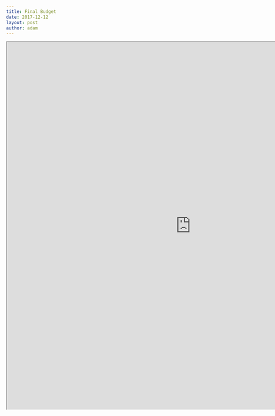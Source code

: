 ```yaml
---
title: Final Budget
date: 2017-12-12
layout: post
author: adam
---
```


<iframe height="1000px" width="1000px" src="https://docs.google.com/spreadsheets/d/e/2PACX-1vSA4Q0ca2XcNnS5jYpB0ify8fC961mQc8TZ-18aBa3li4h6C5seuun50ErIrqgV2KXFfHzqd4MQhsPj/pubhtml?gid=0&amp;single=true&amp;widget=true&amp;headers=false"></iframe>
